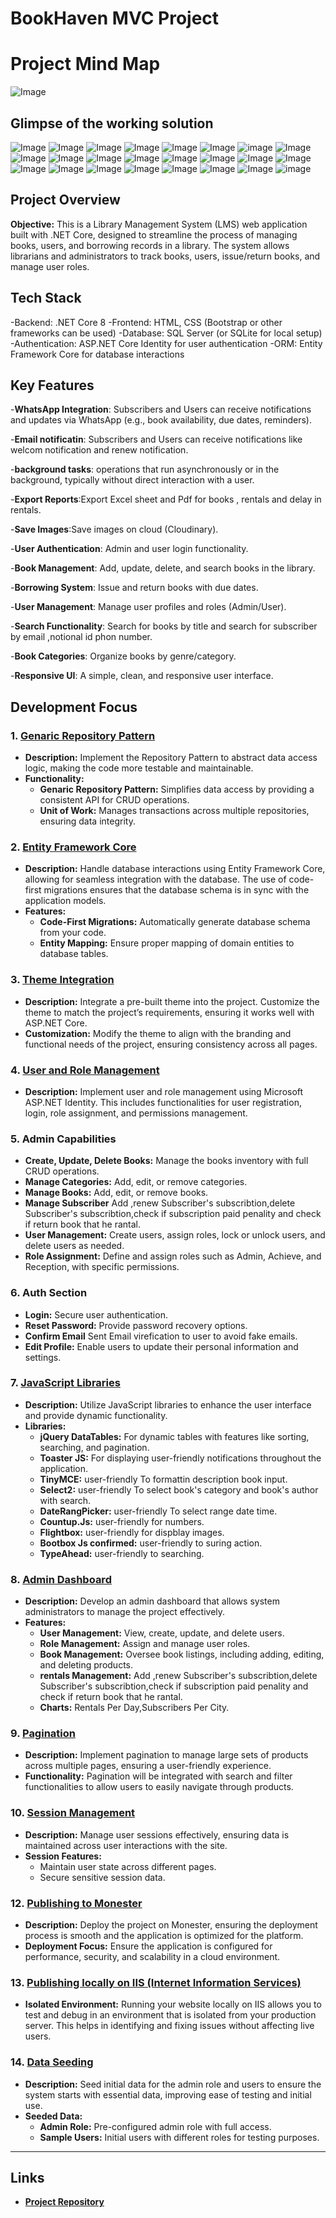 # BookHaven MVC Project

# Project Mind Map
![Image](https://github.com/user-attachments/assets/06bbdbdd-522a-4dc3-9943-8526af52bf4a)

## Glimpse of the working solution
![Image](https://github.com/user-attachments/assets/2d3a2595-1fd1-4489-a536-7f4a48434907)
![Image](https://github.com/user-attachments/assets/7c0cfba3-aac0-429c-b008-832a05131624)
![Image](https://github.com/user-attachments/assets/8a25ee7d-d454-4030-9c33-deb6aee8f03e)
![Image](https://github.com/user-attachments/assets/d00db187-177d-427a-939c-086615418653)
![Image](https://github.com/user-attachments/assets/b5125a8f-7ecd-4291-90ae-b24b4527e56c)
![Image](https://github.com/user-attachments/assets/c439c239-b0a6-4fd4-bf06-f9f3fa0e5888)
![image](https://github.com/user-attachments/assets/1ec5c8a7-566c-44cc-99ce-2bda66a6abc0)
![Image](https://github.com/user-attachments/assets/d95e1c9c-53a1-4831-99c1-7da26770c81d)
![Image](https://github.com/user-attachments/assets/5c1e7c4c-73b9-4cbd-9ce7-9fc52b1ab785)
![Image](https://github.com/user-attachments/assets/3493267c-4f73-463c-b186-c9ed2f0f4aa6)
![Image](https://github.com/user-attachments/assets/d44227fb-3d10-4a7c-9e67-7097be9cc5a8)
![Image](https://github.com/user-attachments/assets/2a754ff5-4b63-49c1-b3c3-c73cd0b2824b)
![Image](https://github.com/user-attachments/assets/9e0f2393-120e-4129-99c2-9f52c653fe7a)
![Image](https://github.com/user-attachments/assets/cf176936-ac78-4372-9061-bc636247b5b6)
![Image](https://github.com/user-attachments/assets/5e0705e2-2587-43c9-a31f-323cadd797ac)
![Image](https://github.com/user-attachments/assets/77088c6d-60da-47f6-9eca-cc32ce9eced5)
![Image](https://github.com/user-attachments/assets/4f5f185b-a373-4ab5-b9bd-25fe951f64b9)
![Image](https://github.com/user-attachments/assets/b4ac8e31-d0ab-4d02-9e6a-d6ec06eb52af)
![Image](https://github.com/user-attachments/assets/3317268b-046f-4c09-af24-a5d513f2285a)
![Image](https://github.com/user-attachments/assets/f4f16420-e3b1-495a-bcdc-df617aee26fe)
![Image](https://github.com/user-attachments/assets/907be52a-d1b3-4fb0-a9f1-5f1c4271ea7d)
![Image](https://github.com/user-attachments/assets/68901163-15de-41b0-b09e-8fb8ec467a35)
![Image](https://github.com/user-attachments/assets/e32bdb9f-8e1b-4f8a-b02b-f68c98df39c4)
![image](https://github.com/user-attachments/assets/1b2f7084-5103-4a67-9666-64f0ad30a02d)

## Project Overview

**Objective:** This is a Library Management System (LMS) web application built with .NET Core, designed to streamline the process of managing books, users, and borrowing records in a library. The system allows librarians and administrators to track books, users, issue/return books, and manage user roles.

## Tech Stack
-Backend: .NET Core 8 
-Frontend: HTML, CSS (Bootstrap or other frameworks can be used)
-Database: SQL Server (or SQLite for local setup)
-Authentication: ASP.NET Core Identity for user authentication
-ORM: Entity Framework Core for database interactions

## Key Features
-**WhatsApp Integration**: Subscribers and Users can receive notifications and updates via WhatsApp (e.g., book availability, due dates, reminders).

-**Email notificatin**: Subscribers and Users can receive notifications like welcom notification and renew notification. 

-**background tasks**: operations that run asynchronously or in the background, typically without direct interaction with a user.

-**Export Reports**:Export Excel sheet and Pdf for books , rentals and delay in rentals.

-**Save Images**:Save images on cloud (Cloudinary).

-**User Authentication**: Admin and user login functionality.

-**Book Management**: Add, update, delete, and search books in the library.

-**Borrowing System**: Issue and return books with due dates.

-**User Management**: Manage user profiles and roles (Admin/User).

-**Search Functionality**: Search for books by title and search for subscriber by email ,notional id phon number.

-**Book Categories**: Organize books by genre/category.

-**Responsive UI**: A simple, clean, and responsive user interface.




## Development Focus

### 1. [Genaric Repository Pattern](#repository-pattern)
- **Description:** Implement the Repository Pattern to abstract data access logic, making the code more testable and maintainable. 
- **Functionality:**
  - **Genaric Repository Pattern:** Simplifies data access by providing a consistent API for CRUD operations.
  - **Unit of Work:** Manages transactions across multiple repositories, ensuring data integrity.


### 2. [Entity Framework Core](#entity-framework-core)
- **Description:** Handle database interactions using Entity Framework Core, allowing for seamless integration with the database. The use of code-first migrations ensures that the database schema is in sync with the application models.
- **Features:**
  - **Code-First Migrations:** Automatically generate database schema from your code.
  - **Entity Mapping:** Ensure proper mapping of domain entities to database tables.

### 3. [Theme Integration](#theme-integration)
- **Description:** Integrate a pre-built theme into the project. Customize the theme to match the project’s requirements, ensuring it works well with ASP.NET Core.
- **Customization:** Modify the theme to align with the branding and functional needs of the project, ensuring consistency across all pages.

### 4. [User and Role Management](#user-and-role-management)
- **Description:** Implement user and role management using Microsoft ASP.NET Identity. This includes functionalities for user registration, login, role assignment, and permissions management.

### 5. Admin Capabilities
- **Create, Update, Delete Books:** Manage the books inventory with full CRUD operations.
- **Manage Categories:** Add, edit, or remove categories.
- **Manage Books:** Add, edit, or remove books.
- **Manage Subscriber** Add ,renew Subscriber's subscribtion,delete Subscriber's subscribtion,check if subscription paid penality and check if return book that he rantal.
- **User Management:** Create users, assign roles, lock or unlock users, and delete users as needed.
- **Role Assignment:** Define and assign roles such as Admin, Achieve, and Reception, with specific permissions.

### 6. Auth Section
- **Login:** Secure user authentication.
- **Reset Password:** Provide password recovery options.
- **Confirm Email** Sent Email virefication to user to avoid fake emails.
- **Edit Profile:** Enable users to update their personal information and settings.

### 7. [JavaScript Libraries](#javascript-libraries)
- **Description:** Utilize JavaScript libraries to enhance the user interface and provide dynamic functionality.
- **Libraries:**
  - **jQuery DataTables:** For dynamic tables with features like sorting, searching, and pagination.
  - **Toaster JS:** For displaying user-friendly notifications throughout the application.
  - **TinyMCE:**  user-friendly To formattin description book input.
  -  **Select2:**  user-friendly To select book's category and book's author with search.
  - **DateRangPicker:**  user-friendly To select range date time.
  - **Countup.Js:**  user-friendly for numbers.
  - **Flightbox:**  user-friendly for dispblay images.
  - **Bootbox Js confirmed:**  user-friendly to suring action.
  - **TypeAhead:**  user-friendly to searching.

### 8. [Admin Dashboard](#admin-dashboard)
- **Description:** Develop an admin dashboard that allows system administrators to manage the project effectively.
- **Features:**
  - **User Management:** View, create, update, and delete users.
  - **Role Management:** Assign and manage user roles.
  - **Book Management:** Oversee book listings, including adding, editing, and deleting products.
  - **rentals Management:** Add ,renew Subscriber's subscribtion,delete Subscriber's subscribtion,check if subscription paid penality and check if return book that he rantal.
  - **Charts:** Rentals Per Day,Subscribers Per City.

### 9. [Pagination](#pagination)
- **Description:** Implement pagination to manage large sets of products across multiple pages, ensuring a user-friendly experience.
- **Functionality:** Pagination will be integrated with search and filter functionalities to allow users to easily navigate through products.

### 10. [Session Management](#session-management)
- **Description:** Manage user sessions effectively, ensuring data is maintained across user interactions with the site.
- **Session Features:** 
  - Maintain user state across different pages.
  - Secure sensitive session data.

### 12. [Publishing to Monester](#publishing-to-monester)
- **Description:** Deploy the project on Monester, ensuring the deployment process is smooth and the application is optimized for the platform.
- **Deployment Focus:** Ensure the application is configured for performance, security, and scalability in a cloud environment.

### 13. [Publishing locally on IIS (Internet Information Services)](#Publishing-locally-on-IIS-(Internet-Information-Services))
- **Isolated Environment:** Running your website locally on IIS allows you to test and debug in an environment
    that is isolated from your production server. This helps in identifying and fixing issues without affecting live users.

### 14. [Data Seeding](#data-seeding)
- **Description:** Seed initial data for the admin role and users to ensure the system starts with essential data, improving ease of testing and initial use.
- **Seeded Data:**
  - **Admin Role:** Pre-configured admin role with full access.
  - **Sample Users:** Initial users with different roles for testing purposes.
---

## Links
- **[Project Repository](https://github.com/mohamedshawky70/BookHaven)**
